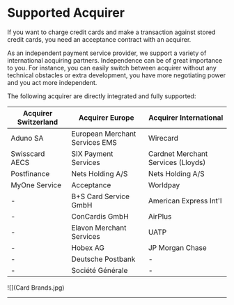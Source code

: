 # Supported Acquirer

If you want to charge credit cards and make a transaction against stored credit cards, you need an acceptance contract with an acquirer. 

As an independent payment service provider, we support a variety of international acquiring partners. Independence can be of great importance to you. For instance, you can easily switch between acquirer without any technical obstacles or extra development, you have more negotiating power and you act more independent.

The following acquirer are directly integrated and fully supported:

| Acquirer Switzerland | Acquirer Europe | Acquirer International |
| -- | -- | -- |
| Aduno SA | European Merchant Services EMS | Wirecard |
| Swisscard AECS | SIX Payment Services | Cardnet Merchant Services (Lloyds) |
| Postfinance | Nets Holding A/S  | Nets Holding A/S  |
| MyOne Service | Acceptance | Worldpay |
| -| B+S Card Service GmbH | American Express Int'l |
|  -| ConCardis GmbH  |AirPlus  |
|  -| Elavon Merchant Services  |UATP  |
|   -| Hobex AG |JP Morgan Chase |
|  - | Deutsche Postbank |- |
| - | Société Générale | - |





![](Card Brands.jpg)



---

